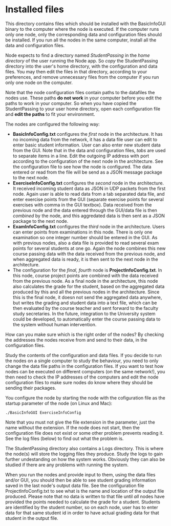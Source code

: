 # Installed files

This directory contains files which should be installed with the BasicInfoGUI binary to the computer where the node is executed. If the computer runs only one node, only the corresponding data and configuration files should be installed. If you run all the nodes in the same computer, install all the data and configuration files.

Node expects to find a directory named *StudentPassing* in the *home directory* of the user running the Node app. So *copy* the StudentPassing directory into the user's home directory, with the configuration and data files. You may then edit the files in that directory, according to your preferences, and remove unnecessary files from the computer if you run only one node on the computer.

Note that the node configuration files contain paths to the datafiles the nodes use. These paths **do not work** in your computer before you edit the paths to work in your computer. So when you have copied the StudentPassing to  your user home directory, open each configuration file and **edit the paths** to fit your environment.

The nodes are configured the following way:

* **BasicInfoConfig.txt** configures the *first* node in the architecture. It has no incoming data from the network, it has a data file user can edit to enter basic student information. User can also enter new student data from the GUI. Note that in the data and configuration files, *tabs* are used to separate items in a line. Edit the outgoing IP address with port according to the configuration of the next node in the architecture. See the configuration file to see how the node is configured. The data entered or read from the file will be send as a JSON message package to the next node.
* **ExerciseInfoConfig.txt** configures the *second* node in the architecture. It received incoming student data as JSON in UDP packets from the first node. Again user is able to read data from a tab separated data file, and enter exercise points from the GUI (separate exercise points for several exercises with comma in the GUI textbox). Data received from the previous node and the data entered through the GUI/data file is then *combined* by the node, and this aggredated data is then sent as a JSON package to the next node.
* **ExamInfoConfig.txt** configures the *third* node in the architecture. Users can enter points from examinations in this node. There is only one examination so one integer number should be entered in the GUI. As with previous nodes, also a data file is provided to read several exam points for several students at one go. Again the node combines this new course passing data with the data received from the previous node, and when aggregated data is ready, it is then sent to the next node in the architecture.
* The configuration for the *final, fourth* node is **ProjectInfoConfig.txt**. In this node, course project points are combined with the data received from the previous node. As a final node in the architecture, this node also calculates the grade for the student, based on the aggregated data produced by this and all the previous nodes in the architecture. Since this is the final node, it doesn not send the aggregated data anywhere, but writes the grading and student data into a text file, which can be then evaluated by the course teacher and sent forward to the faculty study secretaries. In the future, integration to the University system could be developed, to automatically enter the course passing data to the system without human intervention.

How can you make sure which is the right order of the nodes? By checking the addresses the nodes receive from and send to their data, in the configuration files. 

Study the contents of the configuration and data files. If you decide to run the nodes on a single computer to study the behaviour, you need to only change the data file paths in the configuration files. If you want to test how nodes can be executed on different computers (on the same network!), you then need to check the IP addresses of the computers and edit the node configuration files to make sure nodes do know where they should be sending their packages.

You configure the node by starting the node with the cofiguration file as the startup parameter of the node (on Linux and Mac):

    ./BasicInfoGUI ExerciseInfoConfig

Note that you must not give the file extension in the parameter, just the name without the extension. If the node does not start, then the configuration file does not exist or some other problem prevents reading it. See the log files (below) to find out what the problem is.

The StudentPassing directory also contains a Logs directory. This is where the node(s) will store the logging files they produce. Study the logs to gain further undestanding on how the system works. Obviously they can also be studied if there are any problems with running the system.

When you run the nodes and provide input to them, using the data files and/or GUI, you should then be able to see student grading information saved in the last node's output data file. See the configuration file ProjectInfoConfig.txt to see what is the name and location of the output file produced. Please note that no data is written to that file until *all* nodes have provided the points needed to calculate the grade for a student. Students are identified by the student number, so on each node, user has to enter data for that same student id in order to have actual grading data for that student in the output file.

